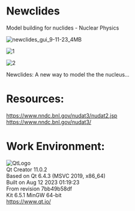 # Newclides
Model building for nuclides - Nuclear Physics

![newclides_gui_9-11-23_4MB](https://github.com/kn0w0n3/Newclides/assets/22214754/ea4c7c6e-3cf2-4b66-8017-53469d15e458)     

![1](https://github.com/kn0w0n3/Newclides/assets/22214754/a3beba4c-b2a5-4e0c-916f-bf3a3b0fbc71)  

![2](https://github.com/kn0w0n3/Newclides/assets/22214754/d0921f56-dc7b-4ed4-94c1-a819323d82e2)   

Newclides: A new way to model the the nucleus...  

# **Resources:**  

https://www.nndc.bnl.gov/nudat3/nudat2.jsp  
https://www.nndc.bnl.gov/nudat3/  

# **Work Environment:**       
![QtLogo](https://user-images.githubusercontent.com/22214754/179895211-d52559ab-35df-4fcc-bf69-7377739330d4.png)    
Qt Creator 11.0.2  
Based on Qt 6.4.3 (MSVC 2019, x86_64)  
Built on Aug 12 2023 01:19:23  
From revision 7bb49b58df  
Kit 6.5.1 MinGW 64-bit      
https://www.qt.io/        

